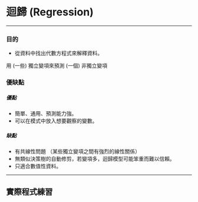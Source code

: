 # 迴歸 \(Regression\)

---

### 目的

* 從資料中找出代數方程式來解釋資料。

用 \(一些\) 獨立變項來預測 \(一個\) 非獨立變項 



### 優缺點

##### 優點

* 簡單、通用、預測能力強。
* 可以在模式中放入想要觀察的變數。

##### 缺點

* 有共線性問題 （某些獨立變項之間有強烈的線性關係）
* 無類似決策樹的自動修剪，若變項多，迴歸模型可能笨重而難以信賴。
* 只適合數值性資料。









---

## 實際程式練習







